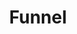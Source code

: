 ---
blog: https://blog.funnel.io/
facebook: https://facebook.com/funnel.io
linkedin: https://linkedin.com/company/9397630
logohandle: funnelio
sort: funnel
title: Funnel
twitter: https://x.com/funnel
website: https://funnel.io/
---